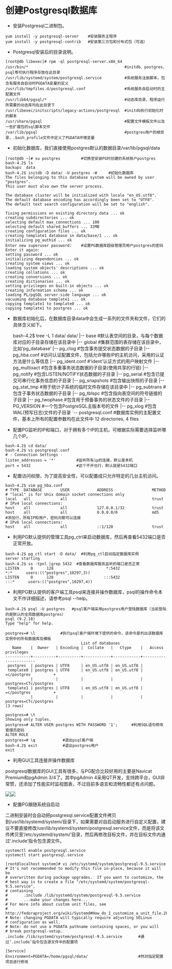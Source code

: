 # 创建Postgresql数据库

* 安装Postgresql二进制包。

```
yum install -y postgresql-server    #安装服务主程序
yum install -y postgresql-contrib   #安装第三方包和分布式包（可选）
```

* Postgresql安装后的目录说明。

```
[root@db libexec]# rpm -ql postgresql-server.x86_64
/usr/bin/*                                          #initdb、postgres、psql等可执行程序存放在此目录
/usr/lib/systemd/system/postgresql.service          #系统服务注册脚本，包含有服务自启动时PGDATA变量的定义
/usr/lib/tmpfiles.d/postgresql.conf                 #系统服务自启动时的主配置文件
/usr/lib64/pgsql/*                                  #动态库目录，程序运行所需要的动态库均在此目录下
/usr/libexec/initscripts/legacy-actions/postgresql  #initdb执行初始化时的脚本
/usr/share/pgsql                                    #配置文件模板文件以及一些扩展包的sql脚本文件
/var/lib/pgsql                                      #postgres用户的根目录，.bash_profile文件中定义了PGDATA环境变量
```

* 初始化数据库，我们直接使用postgres默认的数据目录/var/lib/pgsql/data

```
[root@db ~]# su postgres         #切换至安装PG时创建的系统账户postgres
bash-4.2$ ls
backups  data
bash-4.2$ initdb -D data/ -U postgres -W     #初始化数据库
The files belonging to this database system will be owned by user "postgres".
This user must also own the server process.

The database cluster will be initialized with locale "en_US.utf8".
The default database encoding has accordingly been set to "UTF8".
The default text search configuration will be set to "english".

fixing permissions on existing directory data ... ok
creating subdirectories ... ok
selecting default max_connections ... 100
selecting default shared_buffers ... 32MB
creating configuration files ... ok
creating template1 database in data/base/1 ... ok
initializing pg_authid ... ok
Enter new superuser password:    #设置PG数据库超级管理员用户postgres的密码
Enter it again: 
setting password ... ok
initializing dependencies ... ok
creating system views ... ok
loading system objects' descriptions ... ok
creating collations ... ok
creating conversions ... ok
creating dictionaries ... ok
setting privileges on built-in objects ... ok
creating information schema ... ok
loading PL/pgSQL server-side language ... ok
vacuuming database template1 ... ok
copying template1 to template0 ... ok
copying template1 to postgres ... ok
```

* 数据库初始化后，在数据库目录data中会生成一系列的文件夹和文件，它们的具体含义如下。

    bash-4.2$ tree -L 1 data/
        data/
        |-- base           #默认表空间的目录，与每个数据库对应的子目录存储在该目录中
        |-- global         #集群范围的表存储在该目录中，比如‘pg_database’
        |-- pg_clog        #包含事务提交状态数据的子目录
        |-- pg_hba.conf    #访问认证配置文件，包括允许哪些IP的主机访问，采用的认证方法是什么等信息
        |-- pg_ident.conf  #‘ident’认证方式的用户映射文件
        |-- pg_multixact   #包含多重事务状态数据的子目录(使用共享的行锁)
        |-- pg_notify      #包含LISTEN/NOTIFY状态数据的子目录
        |-- pg_serial      #包含已提交可串行化事务信息的子目录
        |-- pg_snapshots   #包含输出快照的子目录
        |-- pg_stat_tmp    #用于统计子系统的临时文件存储在该目录中
        |-- pg_subtrans    #包含子事务状态数据的子目录
        |-- pg_tblspc      #包含指向表空间的符号链接的子目录
        |-- pg_twophase    #包含用于预备事务的状态文件的子目录
        |-- PG_VERSION     #一个包含PostgreSQL主版本号的文件
        |-- pg_xlog        #包含WAL(预写日志)文件的子目录
        `-- postgresql.conf   #数据库实例的主配置文件，基本上所有的配置参数均在此文件中
      12 directories, 4 files

* 配置PG监听的IP和端口，对于拥有多个IP的主机，可根据实际需要选择监听哪几个IP。

```
bash-4.2$ cd data/
bash-4.2$ vi postgresql.conf
# - Connection Settings -
listen_addresses = '*'         #监听所有ip的连接，默认是本机
port = 5432                    #这个不开也行，默认就是5432端口
```

* 配置访问权限，为了提高安全性，可以配置成只允许特定的几台主机访问。

```
bash-4.2$ vim pg_hba.conf
# TYPE  DATABASE        USER            ADDRESS                 METHOD
# "local" is for Unix domain socket connections only
local   all             all                                     trust
# IPv4 local connections:
host    all             all             127.0.0.1/32            trust
host    all             all             0.0.0.0/0               md5   #添加行，所有IP和用户，密码对都可以连接
# IPv6 local connections:
host    all             all             ::1/128                 trust
```

* 利用PG默认提供的管理工具pg\_ctrl来启动数据库，然后再查看5432端口是否正常开放。

```
bash-4.2$ pg_ctl start -D data/  #利用pg_ctl启动指定数据库实例
server starting
bash-4.2$ ss -tpnl |grep 5432  #查看数据库服务监听的端口是否正常
LISTEN     0      128                       *:5432                     *:*      users:(("postgres",10297,3))
LISTEN     0      128                      :::5432                    :::*      users:(("postgres",10297,4))
```

* 利用PG默认提供的客户端工具psql来连接并操作数据库，psql的操作命令本文不作详细描述，请参考psql --help。

```
bash-4.2$ psql -U postgres   #psql客户端采用postgres用户登陆数据库（当前登陆的是默认的全局数据库postgres）
psql (9.2.18)
Type "help" for help.

postgres=# \l           #执行psql客户端环境下提供的命令，该命令是列出该数据库实例中的所有数据库及模板
                                 List of databases
   Name    |  Owner   | Encoding |  Collate   |   Ctype    |   Access privileges   
-----------+----------+----------+------------+------------+-----------------------
 postgres  | postgres | UTF8     | en_US.utf8 | en_US.utf8 | 
 template0 | postgres | UTF8     | en_US.utf8 | en_US.utf8 | =c/postgres          +
           |          |          |            |            | postgres=CTc/postgres
 template1 | postgres | UTF8     | en_US.utf8 | en_US.utf8 | =c/postgres          +
           |          |          |            |            | postgres=CTc/postgres
(3 rows)

postgres=# \t
Showing only tuples.
postgres=# ALTER USER postgres WITH PASSWORD '1';      #利用SQL语句修改管理员密码
ALTER ROLE
postgres=# \q            #退出psql客户端
bash-4.2$ exit           #退出postgres用户
exit
```

* 利用GUI工具连接并操作数据库

postgresql数据库的GUI工具有很多，与PG配合比较好用的主要是Navicat Premium和pgAdmin 3/4了。其中pgAdmin 4采用QT开发，支持跨平台，GUI非常赞，还添加了性能实时监视图表，不过目前多语言和流畅性都还有点问题。

![](/assets/2.6-pgadmin4-conn.png)![](/assets/2.6-pgadmin4-view.png)

* 配置PG跟随系统自启动

二进制安装时会自动把postgresql.service配置文件拷贝到/usr/lib/systemd/system/目录下，如果需要对自启动服务进行自定义配置，建议不要直接修改/usr/lib/systemd/system/postgresql.service文件，而是将该文件拷贝至‘/etc/systemd/system/’目录，然后再修改目标文件，并在目标文件内通过‘.include’指令包含源文件。

```
systemctl enable postgresql.service
systemctl start postgresql.service

[root@localhost system]# vi /etc/systemd/system/postgresql-9.5.service 
# It's not recommended to modify this file in-place, because it will be
# overwritten during package upgrades.  If you want to customize, the
# best way is to create a file "/etc/systemd/system/postgresql-9.5.service",
# containing
#       .include /lib/systemd/system/postgresql-9.5.service
#       ...make your changes here...
# For more info about custom unit files, see
# http://fedoraproject.org/wiki/Systemd#How_do_I_customize_a_unit_file.2F_add_a_custom_unit_file.3F
# Note: changing PGDATA will typically require adjusting SELinux
# configuration as well.
# Note: do not use a PGDATA pathname containing spaces, or you will
# break postgresql-setup.
.include /lib/systemd/system/postgresql-9.5.service       #通过‘.include’指令包含源文件中的配置项

[Service]
Environment=PGDATA=/home/pgsql/data/                      #然对指定配置项目进行修改
```



